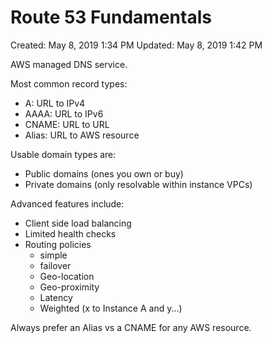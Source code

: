 # Route 53 Fundamentals

Created: May 8, 2019 1:34 PM
Updated: May 8, 2019 1:42 PM

AWS managed DNS service.

Most common record types:

- A: URL to IPv4
- AAAA: URL to IPv6
- CNAME: URL to URL
- Alias: URL to AWS resource

Usable domain types are:

- Public domains (ones you own or buy)
- Private domains (only resolvable within instance VPCs)

Advanced features include:

- Client side load balancing
- Limited health checks
- Routing policies
    - simple
    - failover
    - Geo-location
    - Geo-proximity
    - Latency
    - Weighted (x to Instance A and y...)

Always prefer an Alias vs a CNAME for any AWS resource.
